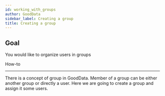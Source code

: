 ```yaml
---
id: working_with_groups
author: GoodData
sidebar_label: Creating a group
title: Creating a group
---
```


Goal
-------

You would like to organize users in groups

How-to

--------

There is a concept of group in GoodData. Member of a group can be either
another group or directly a user. Here we are going to create a group
and assign it some users.


